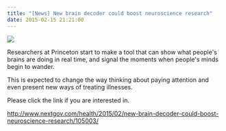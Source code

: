 ```yaml
---
title: "[News] New brain decoder could boost neuroscience research"
date: 2015-02-15 21:21:00
---
```


![](https://cdn.nextgov.com/media/img/cd/2015/02/10/021015brainsNG/860x394.jpg?1627562488#50)

Researchers at Princeton start to make a tool that can show what people's brains are doing in real time, and signal the moments when people's minds begin to wander.

This is expected to change the way thinking about paying attention and even present new ways of treating illnesses.

Please click the link if you are interested in. 

<http://www.nextgov.com/health/2015/02/new-brain-decoder-could-boost-neuroscience-research/105003/>

